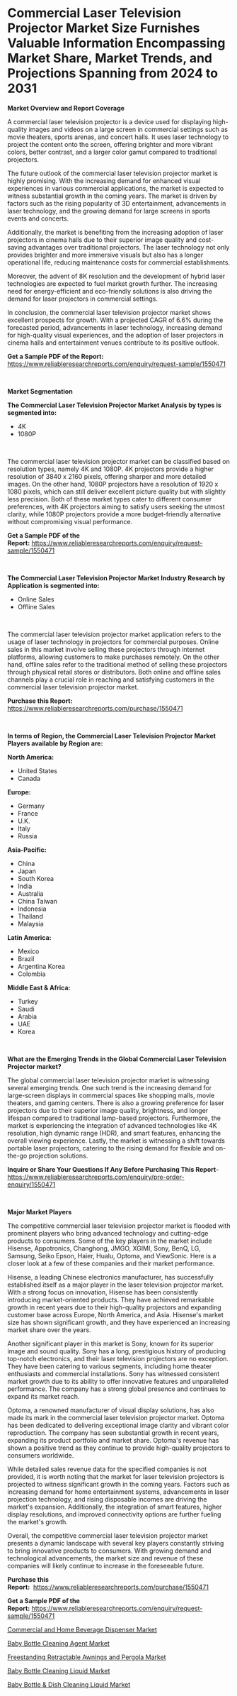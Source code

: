 <p><h1>Commercial Laser Television Projector Market Size Furnishes Valuable Information Encompassing Market Share, Market Trends, and Projections Spanning from 2024 to 2031</h1></p><p><strong>Market Overview and Report Coverage</strong></p>
<p><p>A commercial laser television projector is a device used for displaying high-quality images and videos on a large screen in commercial settings such as movie theaters, sports arenas, and concert halls. It uses laser technology to project the content onto the screen, offering brighter and more vibrant colors, better contrast, and a larger color gamut compared to traditional projectors.</p><p>The future outlook of the commercial laser television projector market is highly promising. With the increasing demand for enhanced visual experiences in various commercial applications, the market is expected to witness substantial growth in the coming years. The market is driven by factors such as the rising popularity of 3D entertainment, advancements in laser technology, and the growing demand for large screens in sports events and concerts.</p><p>Additionally, the market is benefiting from the increasing adoption of laser projectors in cinema halls due to their superior image quality and cost-saving advantages over traditional projectors. The laser technology not only provides brighter and more immersive visuals but also has a longer operational life, reducing maintenance costs for commercial establishments.</p><p>Moreover, the advent of 8K resolution and the development of hybrid laser technologies are expected to fuel market growth further. The increasing need for energy-efficient and eco-friendly solutions is also driving the demand for laser projectors in commercial settings.</p><p>In conclusion, the commercial laser television projector market shows excellent prospects for growth. With a projected CAGR of 6.6% during the forecasted period, advancements in laser technology, increasing demand for high-quality visual experiences, and the adoption of laser projectors in cinema halls and entertainment venues contribute to its positive outlook.</p></p>
<p><strong>Get a Sample PDF of the Report:</strong> <a href="https://www.reliableresearchreports.com/enquiry/request-sample/1550471">https://www.reliableresearchreports.com/enquiry/request-sample/1550471</a></p>
<p>&nbsp;</p>
<p><strong>Market Segmentation</strong></p>
<p><strong>The Commercial Laser Television Projector Market Analysis by types is segmented into:</strong></p>
<p><ul><li>4K</li><li>1080P</li></ul></p>
<p>&nbsp;</p>
<p><p>The commercial laser television projector market can be classified based on resolution types, namely 4K and 1080P. 4K projectors provide a higher resolution of 3840 x 2160 pixels, offering sharper and more detailed images. On the other hand, 1080P projectors have a resolution of 1920 x 1080 pixels, which can still deliver excellent picture quality but with slightly less precision. Both of these market types cater to different consumer preferences, with 4K projectors aiming to satisfy users seeking the utmost clarity, while 1080P projectors provide a more budget-friendly alternative without compromising visual performance.</p></p>
<p><strong>Get a Sample PDF of the Report:</strong>&nbsp;<a href="https://www.reliableresearchreports.com/enquiry/request-sample/1550471">https://www.reliableresearchreports.com/enquiry/request-sample/1550471</a></p>
<p>&nbsp;</p>
<p><strong>The Commercial Laser Television Projector Market Industry Research by Application is segmented into:</strong></p>
<p><ul><li>Online Sales</li><li>Offline Sales</li></ul></p>
<p>&nbsp;</p>
<p><p>The commercial laser television projector market application refers to the usage of laser technology in projectors for commercial purposes. Online sales in this market involve selling these projectors through internet platforms, allowing customers to make purchases remotely. On the other hand, offline sales refer to the traditional method of selling these projectors through physical retail stores or distributors. Both online and offline sales channels play a crucial role in reaching and satisfying customers in the commercial laser television projector market.</p></p>
<p><strong>Purchase this Report:</strong>&nbsp; <a href="https://www.reliableresearchreports.com/purchase/1550471">https://www.reliableresearchreports.com/purchase/1550471</a></p>
<p>&nbsp;</p>
<p><strong>In terms of Region, the Commercial Laser Television Projector Market Players available by Region are:</strong></p>
<p>
    <p> <strong> North America: </strong>
        <ul>
            <li>United States</li>
            <li>Canada</li>
        </ul>
        </p> 
    <p> <strong> Europe: </strong>
        <ul>
            <li>Germany</li>
            <li>France</li>
            <li>U.K.</li>
            <li>Italy</li>
            <li>Russia</li>
        </ul>
        </p> 
    <p> <strong> Asia-Pacific: </strong>
        <ul>
            <li>China</li>
            <li>Japan</li>
            <li>South Korea</li>
            <li>India</li>
            <li>Australia</li>
            <li>China Taiwan</li>
            <li>Indonesia</li>
            <li>Thailand</li>
            <li>Malaysia</li>
        </ul>
        </p> 
    <p> <strong> Latin America: </strong>
        <ul>
            <li>Mexico</li>
            <li>Brazil</li>
            <li>Argentina Korea</li>
            <li>Colombia</li>
        </ul>
        </p> 
    <p> <strong> Middle East & Africa: </strong>
        <ul>
            <li>Turkey</li>
            <li>Saudi</li>
            <li>Arabia</li>
            <li>UAE</li>
            <li>Korea</li>
        </ul>
    </p>
    </p>
<p>&nbsp;</p>
<p><strong>What are the Emerging Trends in the Global Commercial Laser Television Projector market?</strong></p>
<p><p>The global commercial laser television projector market is witnessing several emerging trends. One such trend is the increasing demand for large-screen displays in commercial spaces like shopping malls, movie theaters, and gaming centers. There is also a growing preference for laser projectors due to their superior image quality, brightness, and longer lifespan compared to traditional lamp-based projectors. Furthermore, the market is experiencing the integration of advanced technologies like 4K resolution, high dynamic range (HDR), and smart features, enhancing the overall viewing experience. Lastly, the market is witnessing a shift towards portable laser projectors, catering to the rising demand for flexible and on-the-go projection solutions.</p></p>
<p><strong>Inquire or Share Your Questions If Any Before Purchasing This Report</strong>- <a href="https://www.reliableresearchreports.com/enquiry/pre-order-enquiry/1550471">https://www.reliableresearchreports.com/enquiry/pre-order-enquiry/1550471</a></p>
<p>&nbsp;</p>
<p><strong>Major Market Players</strong></p>
<p><p>The competitive commercial laser television projector market is flooded with prominent players who bring advanced technology and cutting-edge products to consumers. Some of the key players in the market include Hisense, Appotronics, Changhong, JMGO, XGIMI, Sony, BenQ, LG, Samsung, Seiko Epson, Haier, Hualu, Optoma, and ViewSonic. Here is a closer look at a few of these companies and their market performance.</p><p>Hisense, a leading Chinese electronics manufacturer, has successfully established itself as a major player in the laser television projector market. With a strong focus on innovation, Hisense has been consistently introducing market-oriented products. They have achieved remarkable growth in recent years due to their high-quality projectors and expanding customer base across Europe, North America, and Asia. Hisense's market size has shown significant growth, and they have experienced an increasing market share over the years.</p><p>Another significant player in this market is Sony, known for its superior image and sound quality. Sony has a long, prestigious history of producing top-notch electronics, and their laser television projectors are no exception. They have been catering to various segments, including home theater enthusiasts and commercial installations. Sony has witnessed consistent market growth due to its ability to offer innovative features and unparalleled performance. The company has a strong global presence and continues to expand its market reach.</p><p>Optoma, a renowned manufacturer of visual display solutions, has also made its mark in the commercial laser television projector market. Optoma has been dedicated to delivering exceptional image clarity and vibrant color reproduction. The company has seen substantial growth in recent years, expanding its product portfolio and market share. Optoma's revenue has shown a positive trend as they continue to provide high-quality projectors to consumers worldwide.</p><p>While detailed sales revenue data for the specified companies is not provided, it is worth noting that the market for laser television projectors is projected to witness significant growth in the coming years. Factors such as increasing demand for home entertainment systems, advancements in laser projection technology, and rising disposable incomes are driving the market's expansion. Additionally, the integration of smart features, higher display resolutions, and improved connectivity options are further fueling the market's growth.</p><p>Overall, the competitive commercial laser television projector market presents a dynamic landscape with several key players constantly striving to bring innovative products to consumers. With growing demand and technological advancements, the market size and revenue of these companies will likely continue to increase in the foreseeable future.</p></p>
<p><strong>Purchase this Report:</strong>&nbsp;&nbsp;<a href="https://www.reliableresearchreports.com/purchase/1550471">https://www.reliableresearchreports.com/purchase/1550471</a></p>
<p></p>
<p><strong>Get a Sample PDF of the Report:</strong>&nbsp;<a href="https://www.reliableresearchreports.com/enquiry/request-sample/1550471">https://www.reliableresearchreports.com/enquiry/request-sample/1550471</a></p>
<p><p><a href="https://github.com/JameTravis/Market-Research-Report-List-3/blob/main/commercial-and-home-beverage-dispenser-market.md">Commercial and Home Beverage Dispenser Market</a></p><p><a href="https://github.com/RoccoManning/Market-Research-Report-List-3/blob/main/baby-bottle-cleaning-agent-market.md">Baby Bottle Cleaning Agent Market</a></p><p><a href="https://github.com/RichRobinson5/Market-Research-Report-List-3/blob/main/freestanding-retractable-awnings-and-pergola-market.md">Freestanding Retractable Awnings and Pergola Market</a></p><p><a href="https://github.com/NorbertYates/Market-Research-Report-List-3/blob/main/baby-bottle-cleaning-liquid-market.md">Baby Bottle Cleaning Liquid Market</a></p><p><a href="https://github.com/GroverBarry/Market-Research-Report-List-3/blob/main/baby-bottle-dish-cleaning-liquid-market.md">Baby Bottle & Dish Cleaning Liquid Market</a></p></p>